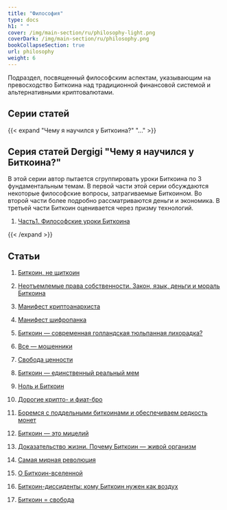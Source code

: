 ```yaml
---
title: "Философия"
type: docs
h1: " "
cover: /img/main-section/ru/philosophy-light.png
coverDark: /img/main-section/ru/philosophy.png
bookCollapseSection: true
url: philosophy
weight: 6
---
```


Подраздел, посвященный философским аспектам, указывающим на превосходство Биткоина над традиционной финансовой системой и альтернативными криптовалютами.

## Cерии статей

{{< expand "Чему я научился у Биткоина?" "..." >}}
## Серия статей Dergigi "Чему я научился у Биткоина?"
В этой серии автор пытается сгруппировать уроки Биткоина по 3 фундаментальным темам. В первой части этой серии обсуждаются некоторые философские вопросы, затрагиваемые Биткоином. Во второй части более подробно рассматриваются деньги и экономика. В третьей части Биткоин оценивается через призму технологий. 

1. [Часть1. Философские уроки Биткоина](/chemu-ya-nauchilsya-u-bitcoina/filosofskie-uroki-bitcoina)

{{< /expand >}}

## Статьи

1. [Биткоин, не щиткоин](/ne-shitcoin)

2. [Неотъемлемые права собственности. Закон, язык, деньги и мораль Биткоина](/neotemlemye-prava-sobstvennosti)

3. [Манифест криптоанархиста](/manifest-kriptoanarhista)

4. [Манифест шифропанка](/manifest-shifropanka)

5. [Биткоин — современная голландская тюльпанная лихорадка?](/tyulpannaya-lihoradka)

6. [Все — мошенники](/vse-moshenniki)

7. [Свобода ценности](/svoboda-cennosti)

8. [Биткоин — единственный реальный мем](/bitcoin-meme)

9. [Ноль и Биткоин](/nol-i-bitcoin)

10. [Дорогие крипто- и фиат-бро](/crypto-bro)

11. [Боремся с поддельными биткоинами и обеспечиваем редкость монет](/boremsya-s-poddelnymi-bitcoin)

12. [Биткоин — это мицелий](/bitсoin-eto-micelij)

13. [Доказательство жизни. Почему Биткоин — живой организм](/pochemu-bitcoin-zhivoj-organizm)

14. [Самая мирная революция](/samaya-mirnaya-revolyuciya)

15. [О Биткоин-вселенной](/o-bitcoin-vselennoj)

16. [Биткоин-диссиденты: кому Биткоин нужен как воздух](/bitcoin-dissidenty)

17. [Биткоин = свобода](/bitcoin-svoboda)
